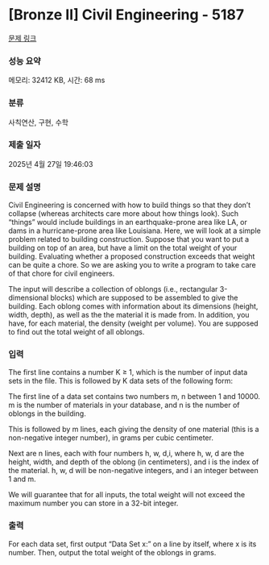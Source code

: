 # [Bronze II] Civil Engineering - 5187 

[문제 링크](https://www.acmicpc.net/problem/5187) 

### 성능 요약

메모리: 32412 KB, 시간: 68 ms

### 분류

사칙연산, 구현, 수학

### 제출 일자

2025년 4월 27일 19:46:03

### 문제 설명

<p>Civil Engineering is concerned with how to build things so that they don’t collapse (whereas architects care more about how things look). Such “things” would include buildings in an earthquake-prone area like LA, or dams in a hurricane-prone area like Louisiana. Here, we will look at a simple problem related to building construction. Suppose that you want to put a building on top of an area, but have a limit on the total weight of your building. Evaluating whether a proposed construction exceeds that weight can be quite a chore. So we are asking you to write a program to take care of that chore for civil engineers.</p>

<p>The input will describe a collection of oblongs (i.e., rectangular 3-dimensional blocks) which are supposed to be assembled to give the building. Each oblong comes with information about its dimensions (height, width, depth), as well as the the material it is made from. In addition, you have, for each material, the density (weight per volume). You are supposed to find out the total weight of all oblongs.</p>

### 입력 

 <p>The first line contains a number K ≥ 1, which is the number of input data sets in the file. This is followed by K data sets of the following form:</p>

<p>The first line of a data set contains two numbers m, n between 1 and 10000. m is the number of materials in your database, and n is the number of oblongs in the building.</p>

<p>This is followed by m lines, each giving the density of one material (this is a non-negative integer number), in grams per cubic centimeter.</p>

<p>Next are n lines, each with four numbers h, w, d,i, where h, w, d are the height, width, and depth of the oblong (in centimeters), and i is the index of the material. h, w, d will be non-negative integers, and i an integer between 1 and m.</p>

<p>We will guarantee that for all inputs, the total weight will not exceed the maximum number you can store in a 32-bit integer.</p>

### 출력 

 <p>For each data set, first output “Data Set x:” on a line by itself, where x is its number. Then, output the total weight of the oblongs in grams.</p>

